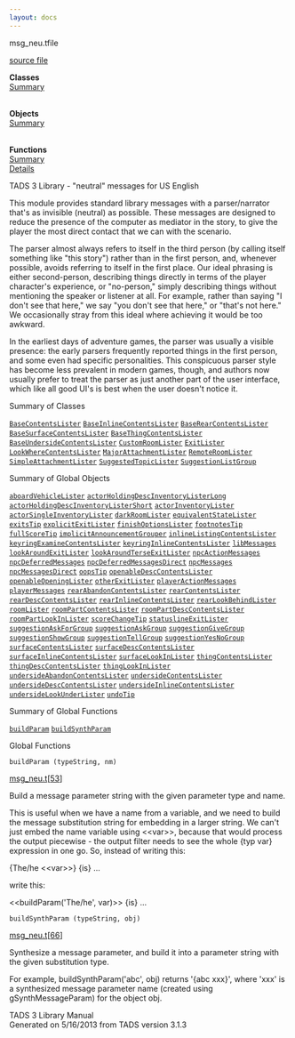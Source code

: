 ```yaml
---
layout: docs
---
```

<span class="title">msg_neu.t</span><span class="type">file</span>

[source file](../source/msg_neu.t.html)

**Classes**  
[Summary](#_ClassSummary_)  
 

**Objects**  
[Summary](#_ObjectSummary_)  
 

**Functions**  
[Summary](#_FunctionSummary_)  
[Details](#_Functions_)



TADS 3 Library - "neutral" messages for US English

This module provides standard library messages with a parser/narrator
that's as invisible (neutral) as possible. These messages are designed
to reduce the presence of the computer as mediator in the story, to give
the player the most direct contact that we can with the scenario.

The parser almost always refers to itself in the third person (by
calling itself something like "this story") rather than in the first
person, and, whenever possible, avoids referring to itself in the first
place. Our ideal phrasing is either second-person, describing things
directly in terms of the player character's experience, or "no-person,"
simply describing things without mentioning the speaker or listener at
all. For example, rather than saying "I don't see that here," we say
"you don't see that here," or "that's not here." We occasionally stray
from this ideal where achieving it would be too awkward.

In the earliest days of adventure games, the parser was usually a
visible presence: the early parsers frequently reported things in the
first person, and some even had specific personalities. This conspicuous
parser style has become less prevalent in modern games, though, and
authors now usually prefer to treat the parser as just another part of
the user interface, which like all good UI's is best when the user
doesn't notice it.



<span id="_ClassSummary_"></span>



<span class="hdln">Summary of Classes</span>  



[`BaseContentsLister`](../object/BaseContentsLister.html) [`BaseInlineContentsLister`](../object/BaseInlineContentsLister.html) [`BaseRearContentsLister`](../object/BaseRearContentsLister.html) [`BaseSurfaceContentsLister`](../object/BaseSurfaceContentsLister.html) [`BaseThingContentsLister`](../object/BaseThingContentsLister.html) [`BaseUndersideContentsLister`](../object/BaseUndersideContentsLister.html) [`CustomRoomLister`](../object/CustomRoomLister.html) [`ExitLister`](../object/ExitLister1.html) [`LookWhereContentsLister`](../object/LookWhereContentsLister.html) [`MajorAttachmentLister`](../object/MajorAttachmentLister.html) [`RemoteRoomLister`](../object/RemoteRoomLister.html) [`SimpleAttachmentLister`](../object/SimpleAttachmentLister.html) [`SuggestedTopicLister`](../object/SuggestedTopicLister.html) [`SuggestionListGroup`](../object/SuggestionListGroup.html)
<span id="_ObjectSummary_"></span>



<span class="hdln">Summary of Global Objects</span>  



[`aboardVehicleLister`](../object/aboardVehicleLister.html) [`actorHoldingDescInventoryListerLong`](../object/actorHoldingDescInventoryListerLong.html) [`actorHoldingDescInventoryListerShort`](../object/actorHoldingDescInventoryListerShort.html) [`actorInventoryLister`](../object/actorInventoryLister.html) [`actorSingleInventoryLister`](../object/actorSingleInventoryLister.html) [`darkRoomLister`](../object/darkRoomLister.html) [`equivalentStateLister`](../object/equivalentStateLister.html) [`exitsTip`](../object/exitsTip.html) [`explicitExitLister`](../object/explicitExitLister.html) [`finishOptionsLister`](../object/finishOptionsLister.html) [`footnotesTip`](../object/footnotesTip.html) [`fullScoreTip`](../object/fullScoreTip.html) [`implicitAnnouncementGrouper`](../object/implicitAnnouncementGrouper.html) [`inlineListingContentsLister`](../object/inlineListingContentsLister.html) [`keyringExamineContentsLister`](../object/keyringExamineContentsLister.html) [`keyringInlineContentsLister`](../object/keyringInlineContentsLister.html) [`libMessages`](../object/libMessages.html) [`lookAroundExitLister`](../object/lookAroundExitLister.html) [`lookAroundTerseExitLister`](../object/lookAroundTerseExitLister.html) [`npcActionMessages`](../object/npcActionMessages.html) [`npcDeferredMessages`](../object/npcDeferredMessages.html) [`npcDeferredMessagesDirect`](../object/npcDeferredMessagesDirect.html) [`npcMessages`](../object/npcMessages.html) [`npcMessagesDirect`](../object/npcMessagesDirect.html) [`oopsTip`](../object/oopsTip.html) [`openableDescContentsLister`](../object/openableDescContentsLister.html) [`openableOpeningLister`](../object/openableOpeningLister.html) [`otherExitLister`](../object/otherExitLister.html) [`playerActionMessages`](../object/playerActionMessages.html) [`playerMessages`](../object/playerMessages.html) [`rearAbandonContentsLister`](../object/rearAbandonContentsLister.html) [`rearContentsLister`](../object/rearContentsLister.html) [`rearDescContentsLister`](../object/rearDescContentsLister.html) [`rearInlineContentsLister`](../object/rearInlineContentsLister.html) [`rearLookBehindLister`](../object/rearLookBehindLister.html) [`roomLister`](../object/roomLister.html) [`roomPartContentsLister`](../object/roomPartContentsLister.html) [`roomPartDescContentsLister`](../object/roomPartDescContentsLister.html) [`roomPartLookInLister`](../object/roomPartLookInLister.html) [`scoreChangeTip`](../object/scoreChangeTip.html) [`statuslineExitLister`](../object/statuslineExitLister.html) [`suggestionAskForGroup`](../object/suggestionAskForGroup.html) [`suggestionAskGroup`](../object/suggestionAskGroup.html) [`suggestionGiveGroup`](../object/suggestionGiveGroup.html) [`suggestionShowGroup`](../object/suggestionShowGroup.html) [`suggestionTellGroup`](../object/suggestionTellGroup.html) [`suggestionYesNoGroup`](../object/suggestionYesNoGroup.html) [`surfaceContentsLister`](../object/surfaceContentsLister.html) [`surfaceDescContentsLister`](../object/surfaceDescContentsLister.html) [`surfaceInlineContentsLister`](../object/surfaceInlineContentsLister.html) [`surfaceLookInLister`](../object/surfaceLookInLister.html) [`thingContentsLister`](../object/thingContentsLister.html) [`thingDescContentsLister`](../object/thingDescContentsLister.html) [`thingLookInLister`](../object/thingLookInLister.html) [`undersideAbandonContentsLister`](../object/undersideAbandonContentsLister.html) [`undersideContentsLister`](../object/undersideContentsLister.html) [`undersideDescContentsLister`](../object/undersideDescContentsLister.html) [`undersideInlineContentsLister`](../object/undersideInlineContentsLister.html) [`undersideLookUnderLister`](../object/undersideLookUnderLister.html) [`undoTip`](../object/undoTip.html)
<span id="FunctionSummary_"></span>



<span class="hdln">Summary of Global Functions</span>  



[`buildParam`](#buildParam) [`buildSynthParam`](#buildSynthParam)

<span id="_Functions_"></span>



<span class="hdln">Global Functions</span>  



<span id="buildParam"></span>

`buildParam (typeString, nm)`

[msg_neu.t](../file/msg_neu.t.html)\[[53](../source/msg_neu.t.html#53)\]



Build a message parameter string with the given parameter type and name.

This is useful when we have a name from a variable, and we need to build
the message substitution string for embedding in a larger string. We
can't just embed the name variable using \<\<var\>\>, because that would
process the output piecewise - the output filter needs to see the whole
{typ var} expression in one go. So, instead of writing this:

  
{The/he \<\<var\>\>} {is} ...

write this:

  
\<\<buildParam('The/he', var)\>\> {is} ...



<span id="buildSynthParam"></span>

`buildSynthParam (typeString, obj)`

[msg_neu.t](../file/msg_neu.t.html)\[[66](../source/msg_neu.t.html#66)\]



Synthesize a message parameter, and build it into a parameter string
with the given substitution type.

For example, buildSynthParam('abc', obj) returns '{abc xxx}', where
'xxx' is a synthesized message parameter name (created using
gSynthMessageParam) for the object obj.





TADS 3 Library Manual  
Generated on 5/16/2013 from TADS version 3.1.3



